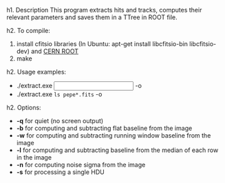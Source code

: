h1. Description
This program extracts hits and tracks, computes their relevant parameters and saves them in a TTree in ROOT file.

h2. To compile:
1. install cfitsio libraries (In Ubuntu: apt-get install libcfitsio-bin libcfitsio-dev) and [CERN ROOT](https://root.cern/)
2. make

h2. Usage examples:
 * ./extract.exe <input file> <mask file> -o <output filename>
 * ./extract.exe `ls pepe*.fits` -o <output filename>

h2. Options:
 * **-q** for quiet (no screen output)
 * **-b** for computing and subtracting flat baseline from the image 
 * **-w** for computing and subtracting running window baseline from the image 
 * **-l** for computing and subtracting baseline from the median of each row in the image 
 * **-n** for computing noise sigma from the image 
 * **-s** <HDU number> for processing a single HDU
